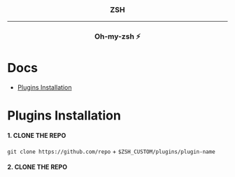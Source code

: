 <h3 align="center">ZSH</h3>
<hr>

<h3 align="center">Oh-my-zsh ⚡</h3>

# Docs

- [Plugins Installation](#Plugins-Installation)

# Plugins Installation

<h4>1. CLONE THE REPO</h4>

`git clone https://github.com/repo` + `$ZSH_CUSTOM/plugins/plugin-name`

<h4>2. CLONE THE REPO</h4>
